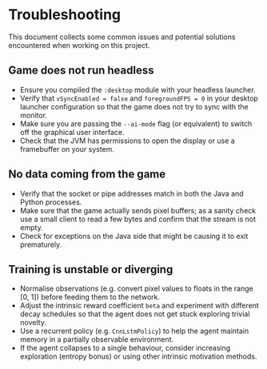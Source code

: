 # Troubleshooting

This document collects some common issues and potential solutions encountered when working on this project.

## Game does not run headless

- Ensure you compiled the `:desktop` module with your headless launcher.
- Verify that `vSyncEnabled = false` and `foregroundFPS = 0` in your desktop launcher configuration so that the game does not try to sync with the monitor.
- Make sure you are passing the `--ai-mode` flag (or equivalent) to switch off the graphical user interface.
- Check that the JVM has permissions to open the display or use a framebuffer on your system.

## No data coming from the game

- Verify that the socket or pipe addresses match in both the Java and Python processes.
- Make sure that the game actually sends pixel buffers; as a sanity check use a small client to read a few bytes and confirm that the stream is not empty.
- Check for exceptions on the Java side that might be causing it to exit prematurely.

## Training is unstable or diverging

- Normalise observations (e.g. convert pixel values to floats in the range [0, 1]) before feeding them to the network.
- Adjust the intrinsic reward coefficient `beta` and experiment with different decay schedules so that the agent does not get stuck exploring trivial novelty.
- Use a recurrent policy (e.g. `CnnLstmPolicy`) to help the agent maintain memory in a partially observable environment.
- If the agent collapses to a single behaviour, consider increasing exploration (entropy bonus) or using other intrinsic motivation methods.
